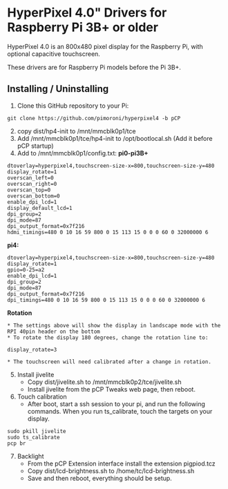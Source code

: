 # HyperPixel 4.0" Drivers for Raspberry Pi 3B+ or older

HyperPixel 4.0 is an 800x480 pixel display for the Raspberry Pi, with optional capacitive touchscreen.

These drivers are for Raspberry Pi models before the Pi 3B+.

## Installing / Uninstalling

1. Clone this GitHub repository to your Pi:
```
git clone https://github.com/pimoroni/hyperpixel4 -b pCP
```
2. copy dist/hp4-init to /mnt/mmcblk0p1/tce
3. Add /mnt/mmcblk0p1/tce/hp4-init to /opt/bootlocal.sh  (Add it before pCP startup)
4. Add to /mnt/mmcblk0p1/config.txt:
**pi0-pi3B+**
```
dtoverlay=hyperpixel4,touchscreen-size-x=800,touchscreen-size-y=480
display_rotate=1
overscan_left=0
overscan_right=0
overscan_top=0
overscan_bottom=0
enable_dpi_lcd=1
display_default_lcd=1
dpi_group=2
dpi_mode=87
dpi_output_format=0x7f216
hdmi_timings=480 0 10 16 59 800 0 15 113 15 0 0 0 60 0 32000000 6
```
**pi4:**
```
dtoverlay=hyperpixel4,touchscreen-size-x=800,touchscreen-size-y=480
display_rotate=1
gpio=0-25=a2
enable_dpi_lcd=1
dpi_group=2
dpi_mode=87
dpi_output_format=0x7f216
dpi_timings=480 0 10 16 59 800 0 15 113 15 0 0 0 60 0 32000000 6
```
**Rotation**

    * The settings above will show the display in landscape mode with the RPI 40pin header on the bottom
    * To rotate the display 180 degrees, change the rotation line to:
  ```
  display_rotate=3
  ```
    * The touchscreen will need calibrated after a change in rotation.

5. Install jivelite
    * Copy dist/jivelite.sh to /mnt/mmcblk0p2/tce/jivelite.sh
    * Install jivelite from the pCP Tweaks web page, then reboot.
6. Touch calibration
    * After boot, start a ssh session to your pi, and run the following commands. When you run ts_calibrate, touch the targets on your display.
```
sudo pkill jivelite
sudo ts_calibrate
pcp br
```
7. Backlight
   * From the pCP Extension interface install the extension pigpiod.tcz
   * Copy dist/lcd-brightness.sh to /home/tc/lcd-brightness.sh
   * Save and then reboot, everything should be setup.
